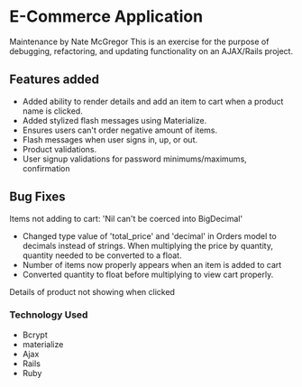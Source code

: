 # E-Commerce Application

Maintenance by Nate McGregor
This is an exercise for the purpose of debugging, refactoring, and updating functionality on an AJAX/Rails project.

## Features added

* Added ability to render details and add an item to cart when a product name is clicked.
* Added stylized flash messages using Materialize.
* Ensures users can't order negative amount of items.
* Flash messages when user signs in, up, or out.
* Product validations.
* User signup validations for password minimums/maximums, confirmation

## Bug Fixes

Items not adding to cart: 'Nil can't be coerced into BigDecimal'
  * Changed type value of 'total_price' and 'decimal' in Orders model to decimals instead of strings. When multiplying the price by quantity, quantity needed to be converted to a float.
  * Number of items now properly appears when an item is added to cart
  * Converted quantity to float before multiplying to view cart properly.

Details of product not showing when clicked


### Technology Used

* Bcrypt
* materialize
* Ajax
* Rails
* Ruby
